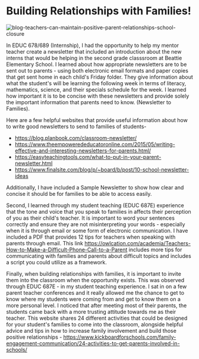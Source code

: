 <h1> Building Relationships with Families!</h1> 

![blog-teachers-can-maintain-positive-parent-relationships-school-closure](https://user-images.githubusercontent.com/105298169/167674602-bbad06e7-fac1-4b28-8f49-75c80740e40b.png)

In EDUC 678/689 (Internship), I had the opportunity to help my mentor teacher create a newsletter that included an introduction about the new interns that would be helping in the second grade classsroom at Beattie Elementary School. I learned about how appropriate newsletters are to be sent out to parents - using both electronic email formats and paper copies that get sent home in each child's Friday folder. They give information about what the student's will be learning the following week in terms of literacy, mathematics, science, and their specials schedule for the week. I learned how important it is to be concise with these newsletters and provide solely the important information that parents need to know. (Newsletter to Families).

Here are a few helpful websites that provide useful information about how to write good newsletters to send to families of students-
  - https://blog.planbook.com/classroom-newsletter/
  - https://www.theempowerededucatoronline.com/2015/05/writing-effective-and-interesting-newsletters-for-parents.html/
  - https://easyteachingtools.com/what-to-put-in-your-parent-newsletter.html
  - https://www.finalsite.com/blog/p/~board/b/post/10-school-newsletter-ideas

Additionally, I have included a Sample Newsletter to show how clear and concise it should be for families to be able to access easily. 

Second, I learned through my student teaching (EDUC 687E) experience that the tone and voice that you speak to families in affects their perception of you as their child's teacher. It is important to word your sentences correctly and ensure they are not misinterpreting your words - especially when it is through email or some form of electronic communication. I have included a PDF that provides 12 tips for teachers when speaking with parents through email. This link https://owlcation.com/academia/Teachers-How-to-Make-a-Difficult-Phone-Call-to-a-Parent includes more tips for communicating with families and parents about difficult topics and includes a script you could utilize as a framework.

Finally, when building relationships with families, it is important to invite them into the classroom when the opportunity exists. This was observed through EDUC 687E - in my student teaching experience. I sat in on a few parent teacher conferences and it really allowed me the chance to get to know where my students were coming from and get to know them on a more personal level. I noticed that after meeting most of their parents, the students came back with a more trusting attitude towards me as their teacher. This website shares 24 different activities that could be designed for your student's families to come into the classroom, alongside helpful advice and tips in how to increase family involvement and build those positive relationships - https://www.kickboardforschools.com/family-engagement-communication/24-activities-to-get-parents-involved-in-schools/
